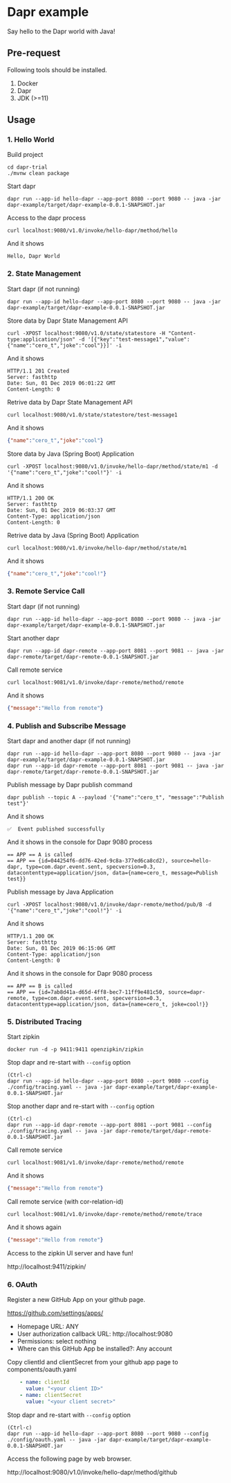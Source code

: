 # Dapr example
Say hello to the Dapr world with Java!

## Pre-request

Following tools should be installed.

1. Docker
2. Dapr
3. JDK (>=11)

## Usage

### 1. Hello World

Build project
```
cd dapr-trial
./mvnw clean package
```

Start dapr
```
dapr run --app-id hello-dapr --app-port 8080 --port 9080 -- java -jar dapr-example/target/dapr-example-0.0.1-SNAPSHOT.jar
```

Access to the dapr process
```
curl localhost:9080/v1.0/invoke/hello-dapr/method/hello
```

And it shows
```
Hello, Dapr World
```

### 2. State Management

Start dapr (if not running)
```
dapr run --app-id hello-dapr --app-port 8080 --port 9080 -- java -jar dapr-example/target/dapr-example-0.0.1-SNAPSHOT.jar
```

Store data by Dapr State Management API
```
curl -XPOST localhost:9080/v1.0/state/statestore -H "Content-type:application/json" -d '[{"key":"test-message1","value":{"name":"cero_t","joke":"cool"}}]' -i
```

And it shows
```
HTTP/1.1 201 Created
Server: fasthttp
Date: Sun, 01 Dec 2019 06:01:22 GMT
Content-Length: 0
```

Retrive data by Dapr State Management API
```
curl localhost:9080/v1.0/state/statestore/test-message1
```

And it shows
```json
{"name":"cero_t","joke":"cool"}
```

Store data by Java (Spring Boot) Application
```
curl -XPOST localhost:9080/v1.0/invoke/hello-dapr/method/state/m1 -d '{"name":"cero_t","joke":"cool!"}' -i
```

And it shows
```
HTTP/1.1 200 OK
Server: fasthttp
Date: Sun, 01 Dec 2019 06:03:37 GMT
Content-Type: application/json
Content-Length: 0
```

Retrive data by Java (Spring Boot) Application
```
curl localhost:9080/v1.0/invoke/hello-dapr/method/state/m1
```

And it shows
```json
{"name":"cero_t","joke":"cool!"}
```

### 3. Remote Service Call

Start dapr (if not running)
```
dapr run --app-id hello-dapr --app-port 8080 --port 9080 -- java -jar dapr-example/target/dapr-example-0.0.1-SNAPSHOT.jar
```

Start another dapr
```
dapr run --app-id dapr-remote --app-port 8081 --port 9081 -- java -jar dapr-remote/target/dapr-remote-0.0.1-SNAPSHOT.jar
```

Call remote service
```
curl localhost:9081/v1.0/invoke/dapr-remote/method/remote
```

And it shows
```json
{"message":"Hello from remote"}
```

### 4. Publish and Subscribe Message

Start dapr and another dapr (if not running)
```
dapr run --app-id hello-dapr --app-port 8080 --port 9080 -- java -jar dapr-example/target/dapr-example-0.0.1-SNAPSHOT.jar
dapr run --app-id dapr-remote --app-port 8081 --port 9081 -- java -jar dapr-remote/target/dapr-remote-0.0.1-SNAPSHOT.jar
```

Publish message by Dapr publish command
```
dapr publish --topic A --payload '{"name":"cero_t", "message":"Publish test"}'
```

And it shows
```
✅  Event published successfully
```

And it shows in the console for Dapr 9080 process
```
== APP == A is called
== APP == {id=044254f6-dd76-42ed-9c8a-377ed6ca8cd2), source=hello-dapr, type=com.dapr.event.sent, specversion=0.3, datacontenttype=application/json, data={name=cero_t, message=Publish test}}
```

Publish message by Java Application
```
curl -XPOST localhost:9080/v1.0/invoke/dapr-remote/method/pub/B -d '{"name":"cero_t","joke":"cool!"}' -i
```

And it shows
```
HTTP/1.1 200 OK
Server: fasthttp
Date: Sun, 01 Dec 2019 06:15:06 GMT
Content-Type: application/json
Content-Length: 0
```

And it shows in the console for Dapr 9080 process
```
== APP == B is called
== APP == {id=7ab8d41a-d65d-4ff8-bec7-11ff9e481c50, source=dapr-remote, type=com.dapr.event.sent, specversion=0.3, datacontenttype=application/json, data={name=cero_t, joke=cool!}}
```

### 5. Distributed Tracing

Start zipkin
```
docker run -d -p 9411:9411 openzipkin/zipkin
```

Stop dapr and re-start with `--config` option
```
(Ctrl-c)
dapr run --app-id hello-dapr --app-port 8080 --port 9080 --config ./config/tracing.yaml -- java -jar dapr-example/target/dapr-example-0.0.1-SNAPSHOT.jar
```

Stop another dapr and re-start with `--config` option
```
(Ctrl-c)
dapr run --app-id dapr-remote --app-port 8081 --port 9081 --config ./config/tracing.yaml -- java -jar dapr-remote/target/dapr-remote-0.0.1-SNAPSHOT.jar
```

Call remote service
```
curl localhost:9081/v1.0/invoke/dapr-remote/method/remote
```

And it shows
```json
{"message":"Hello from remote"}
```

Call remote service (with cor-relation-id)
```
curl localhost:9081/v1.0/invoke/dapr-remote/method/remote/trace
```

And it shows again
```json
{"message":"Hello from remote"}
```

Access to the zipkin UI server and have fun!

http://localhost:9411/zipkin/

### 6. OAuth

Register a new GitHub App on your github page.

https://github.com/settings/apps/

- Homepage URL: ANY
- User authorization callback URL: http://localhost:9080
- Permissions: select nothing
- Where can this GitHub App be installed?: Any account

Copy clientId and clientSecret from your github app page to components/oauth.yaml
```yaml
    - name: clientId
      value: "<your client ID>"
    - name: clientSecret
      value: "<your client secret>"
```

Stop dapr and re-start with `--config` option
```
(Ctrl-c)
dapr run --app-id hello-dapr --app-port 8080 --port 9080 --config ./config/oauth.yaml -- java -jar dapr-example/target/dapr-example-0.0.1-SNAPSHOT.jar
```

Access the following page by web browser.

http://localhost:9080/v1.0/invoke/hello-dapr/method/github
